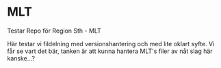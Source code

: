# MLT
Testar Repo för Region Sth - MLT

Här testar vi fildelning med versionshantering och med lite oklart syfte.
Vi får se vart det bär, tanken är att kunna hantera MLT's filer av nåt slag här kanske...?
